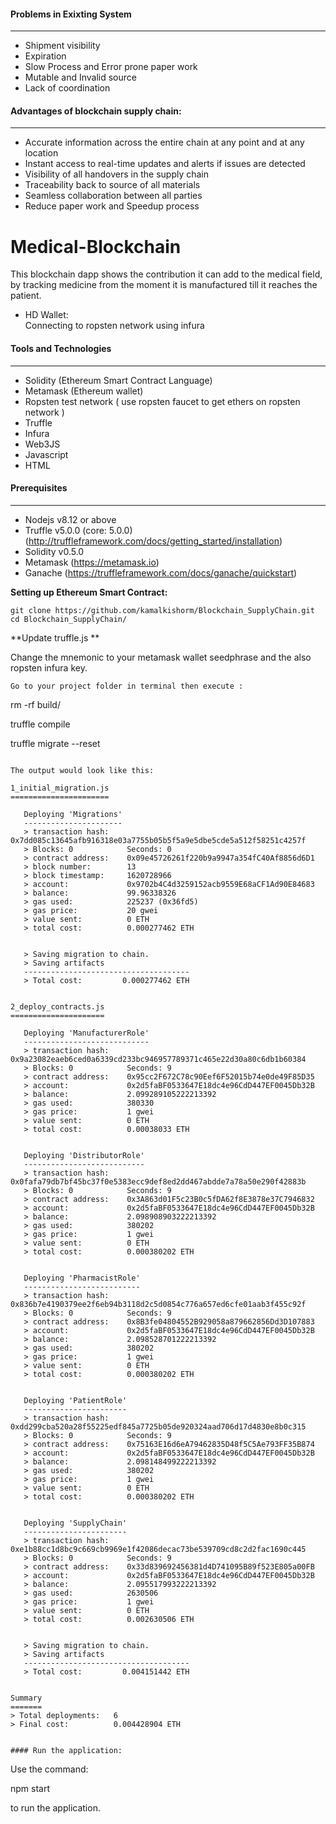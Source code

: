 #### Problems in Exixting System
---
- Shipment visibility
- Expiration
- Slow Process and Error prone paper work
- Mutable and Invalid source
- Lack of coordination

#### Advantages of blockchain supply chain:
---
- Accurate information across the entire chain at any point and at any location
- Instant access to real-time updates and alerts if issues are detected
- Visibility of all handovers in the supply chain
- Traceability back to source of all materials
- Seamless collaboration between all parties
- Reduce paper work and Speedup process


# Medical-Blockchain
This blockchain dapp shows the contribution it can add to the medical field, by tracking medicine from the moment it is manufactured till it reaches the patient.


- HD Wallet: <br>
    Connecting to ropsten network using infura

#### Tools and Technologies
---
- Solidity (Ethereum Smart Contract Language)
- Metamask (Ethereum wallet)
- Ropsten test network ( use ropsten faucet to get ethers on ropsten network )
- Truffle
- Infura
- Web3JS
- Javascript
- HTML

#### Prerequisites
---
- Nodejs v8.12 or above
- Truffle v5.0.0 (core: 5.0.0) (http://truffleframework.com/docs/getting_started/installation)
- Solidity v0.5.0
- Metamask (https://metamask.io)
- Ganache (https://truffleframework.com/docs/ganache/quickstart)


**Setting up Ethereum Smart Contract:**

```
git clone https://github.com/kamalkishorm/Blockchain_SupplyChain.git
cd Blockchain_SupplyChain/
```
**Update truffle.js **

Change the mnemonic to your metamask wallet seedphrase and the also ropsten infura key. 

```
Go to your project folder in terminal then execute :

```
rm -rf build/

truffle compile

truffle migrate --reset
```

The output would look like this:

1_initial_migration.js
======================

   Deploying 'Migrations'
   ----------------------
   > transaction hash:    0x7dd085c13645afb916318e03a7755b05b5f5a9e5dbe5cde5a512f58251c4257f
   > Blocks: 0            Seconds: 0
   > contract address:    0x09e45726261f220b9a9947a354fC40Af8856d6D1
   > block number:        13
   > block timestamp:     1620728966
   > account:             0x9702b4C4d3259152acb9559E68aCF1Ad90E84683
   > balance:             99.96338326
   > gas used:            225237 (0x36fd5)
   > gas price:           20 gwei
   > value sent:          0 ETH
   > total cost:          0.000277462 ETH


   > Saving migration to chain.
   > Saving artifacts
   -------------------------------------
   > Total cost:         0.000277462 ETH


2_deploy_contracts.js
=====================

   Deploying 'ManufacturerRole'
   ----------------------------
   > transaction hash:    0x9a23082eaeb6ced0a6339cd233bc946957789371c465e22d30a80c6db1b60384
   > Blocks: 0            Seconds: 9
   > contract address:    0x95cc2F672C78c90Eef6F52015b74e0de49F85D35
   > account:             0x2d5faBF0533647E18dc4e96CdD447EF0045Db32B
   > balance:             2.099289105222213392
   > gas used:            380330
   > gas price:           1 gwei
   > value sent:          0 ETH
   > total cost:          0.00038033 ETH


   Deploying 'DistributorRole'
   ---------------------------
   > transaction hash:    0x0fafa79db7bf45bc37f0e5383ecc9def8ed2dd467abdde7a78a50e290f42883b
   > Blocks: 0            Seconds: 9
   > contract address:    0x3A863d01F5c23B0c5fDA62f8E3878e37C7946832
   > account:             0x2d5faBF0533647E18dc4e96CdD447EF0045Db32B
   > balance:             2.098908903222213392
   > gas used:            380202
   > gas price:           1 gwei
   > value sent:          0 ETH
   > total cost:          0.000380202 ETH


   Deploying 'PharmacistRole'
   --------------------------
   > transaction hash:    0x836b7e4190379ee2f6eb94b3118d2c5d0854c776a657ed6cfe01aab3f455c92f
   > Blocks: 0            Seconds: 9
   > contract address:    0x8B3fe04804552B929058a879662856Dd3D107883
   > account:             0x2d5faBF0533647E18dc4e96CdD447EF0045Db32B
   > balance:             2.098528701222213392
   > gas used:            380202
   > gas price:           1 gwei
   > value sent:          0 ETH
   > total cost:          0.000380202 ETH


   Deploying 'PatientRole'
   -----------------------
   > transaction hash:    0xdd299cba520a28f55225edf845a7725b05de920324aad706d17d4830e8b0c315
   > Blocks: 0            Seconds: 9
   > contract address:    0x75163E16d6eA79462835D48f5C5Ae793FF35B874
   > account:             0x2d5faBF0533647E18dc4e96CdD447EF0045Db32B
   > balance:             2.098148499222213392
   > gas used:            380202
   > gas price:           1 gwei
   > value sent:          0 ETH
   > total cost:          0.000380202 ETH


   Deploying 'SupplyChain'
   -----------------------
   > transaction hash:    0xe1b88cc1d8bc9c669cb9969e1f42086decac73be539709cd8c2d2fac1690c445
   > Blocks: 0            Seconds: 9
   > contract address:    0x33d839692456381d4D741095B89f523E805a00FB
   > account:             0x2d5faBF0533647E18dc4e96CdD447EF0045Db32B
   > balance:             2.095517993222213392
   > gas used:            2630506
   > gas price:           1 gwei
   > value sent:          0 ETH
   > total cost:          0.002630506 ETH


   > Saving migration to chain.
   > Saving artifacts
   -------------------------------------
   > Total cost:         0.004151442 ETH


Summary
=======
> Total deployments:   6
> Final cost:          0.004428904 ETH


#### Run the application:

```
Use the command:

npm start 

to run the application.

```
